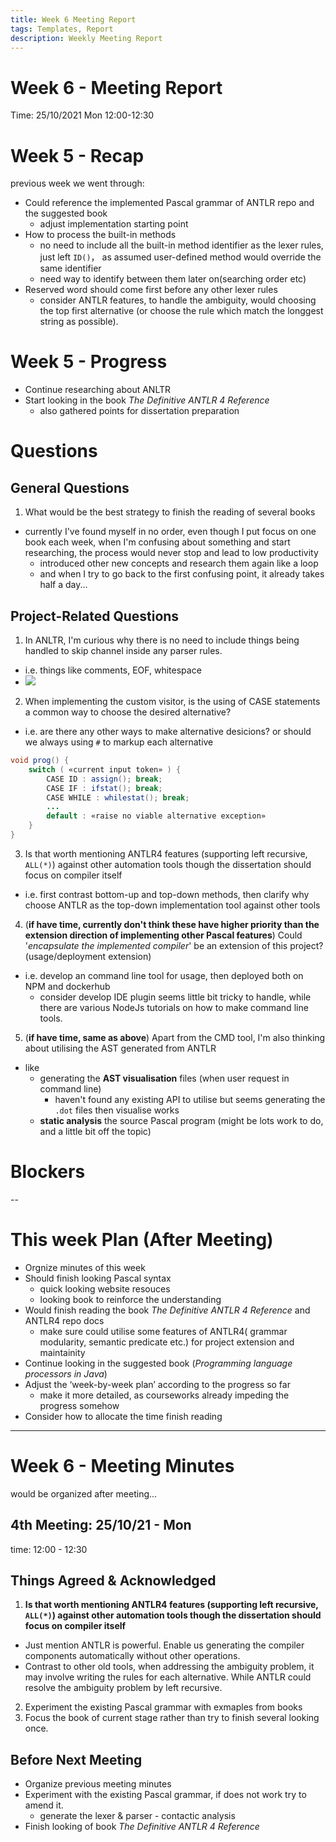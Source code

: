 ```yaml
---
title: Week 6 Meeting Report
tags: Templates, Report
description: Weekly Meeting Report
---
```


# Week 6 - Meeting Report

Time: 25/10/2021 Mon 12:00-12:30

# Week 5 - Recap

previous week we went through:

* Could reference the implemented Pascal grammar of ANTLR repo and the suggested book
    * adjust implementation starting point
* How to process the built-in methods
    * no need to include all the built-in method identifier as the lexer rules, just left `ID()`， as assumed user-defined method would override the same identifier
    * need way to identify between them later on(searching order etc)
* Reserved word should come first before any other lexer rules
    * consider ANTLR features, to handle the ambiguity, would choosing the top first alternative (or choose the rule which match the longgest string as possible).

# Week 5 - Progress

* Continue researching about ANLTR
* Start looking in the book *The Definitive ANTLR 4 Reference*
    * also gathered points for dissertation preparation

# Questions

## General Questions

1. What would be the best strategy to finish the reading of several books

* currently I've found myself in no order, even though I put focus on one book each week, when I'm confusing about something and start researching, the process would never stop and lead to low productivity
    * introduced other new concepts and research them again like a loop
    * and when I try to go back to the first confusing point, it already takes half a day...

## Project-Related Questions

<!-- > Pascal to JVM compiler
> 
> The aim is to design and implement a compiler for the classic programming language Pascal (or another language), using Java Virtual Machine code as the target language. If time permits, language extensions can be explored.
> 
> Ideally the student will have taken PL(H). This project is an opportunity to put the concepts and techniques of that course into practice, as well as gaining an in-depth knowledge of the Java Virtual Machine.
 -->

1. In ANLTR, I'm curious why there is no need to include things being handled to skip channel inside any parser rules.

* i.e. things like comments, EOF, whitespace
* ![](https://i.imgur.com/dQBCcue.png)


2. When implementing the custom visitor, is the using of CASE statements a common way to choose the desired alternative?

* i.e. are there any other ways to make alternative desicions? or should we always using `#` to markup each alternative

```java
void prog() {
    switch ( «current input token» ) {
        CASE ID : assign(); break;
        CASE IF : ifstat(); break;
        CASE WHILE : whilestat(); break;
        ...
        default : «raise no viable alternative exception»
    }
}
```  

3. Is that worth mentioning ANTLR4 features (supporting left recursive, `ALL(*)`) against other automation tools though the dissertation should focus on compiler itself

* i.e. first contrast bottom-up and top-down methods, then clarify why choose ANTLR as the top-down implementation tool against other tools

4. (**if have time, currently don't think these have higher priority than the extension direction of implementing other Pascal features**) Could '*encapsulate the implemented compiler*' be an extension of this project? (usage/deployment extension)

* i.e. develop an command line tool for usage, then deployed both on NPM and dockerhub
    * consider develop IDE plugin seems little bit tricky to handle, while there are various NodeJs tutorials on how to make command line tools.

5. (**if have time, same as above**) Apart from the CMD tool, I'm also thinking about utilising the AST generated from ANTLR

* like
    * generating the **AST visualisation** files (when user request in command line)
        * haven't found any existing API to utilise but seems generating the `.dot` files then visualise works
    * **static analysis** the source Pascal program (might be lots work to do, and a little bit off the topic)


# Blockers

--

# This week Plan (After Meeting)

* Orgnize minutes of this week
* Should finish looking Pascal syntax
    * quick looking website resouces
    * looking book to reinforce the understanding
* Would finish reading the book *The Definitive ANTLR 4 Reference* and ANTLR4 repo docs
    * make sure could utilise some features of ANTLR4( grammar modularity, semantic predicate etc.) for project extension and maintainity
* Continue looking in the suggested book (*Programming language processors in Java*)
* Adjust the ‘week-by-week plan’ according to the progress so far
    * make it more detailed, as courseworks already impeding the progress somehow
* Consider how to allocate the time finish reading


---

# Week 6 - Meeting Minutes

would be organized after meeting... 

## 4th Meeting: 25/10/21 - Mon

time: 12:00 - 12:30

## Things Agreed & Acknowledged

1. **Is that worth mentioning ANTLR4 features (supporting left recursive, `ALL(*)`) against other automation tools though the dissertation should focus on compiler itself**

* Just mention ANTLR is powerful. Enable us generating the compiler components automatically without other operations.
* Contrast to other old tools, when addressing the ambiguity problem, it may involve writing the rules for each alternative. While ANTLR could resolve the ambiguity problem by left recursive.

2. Experiment the existing Pascal grammar with exmaples from books
3. Focus the book of current stage rather than try to finish several looking once.

## Before Next Meeting

* Organize previous meeting minutes
* Experiment with the existing Pascal grammar, if does not work try to amend it.
    * generate the lexer & parser - contactic analysis
* Finish looking of book *The Definitive ANTLR 4 Reference*
